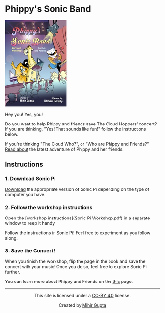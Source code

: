 # Phippy's Sonic Band

 [![TITLE COVER](/phippy-sonic-band-cover.jpg)](/phippy-sonic-band-cover.jpg)


Hey you! Yes, you! 

Do you want to help Phippy and friends save The Cloud Hoppers' concert? If you are thinking, "Yes! That sounds like fun!" follow the instructions below. 

If you're thinking "The Cloud Who?", or "Who are Phippy and Friends?" [Read about](https://www.amazon.com/Phippys-Sonic-Band-Mihir-Gupta/dp/1965670008) the latest adventure of Phippy and her friends. 

## Instructions
  
### 1. Download Sonic Pi

  [Download](https://sonic-pi.net/) the appropriate version of Sonic Pi depending on the type of computer you have. 

### 2. Follow the workshop instructions

   Open the [workshop instructions](Sonic Pi Workshop.pdf) in a separate window to keep it handy.

   Follow the instructions in Sonic Pi! Feel free to experiment as you follow along.

### 3. Save the Concert!

   When you finish the workshop, flip the page in the book and save the concert with your music! Once you do so, feel free to explore Sonic Pi further. 


You can learn more about Phippy and Friends on the [this](https://www.cncf.io/phippy/) page. 


---

<p align="center">This site is licensed under a <a href="https://creativecommons.org/licenses/by/4.0/">CC-BY 4.0</a> license.</p>
<p align="center">Created by <a href="https://www.linkedin.com/in/mihir-gupta-746427311/">Mihir Gupta</a></p>




